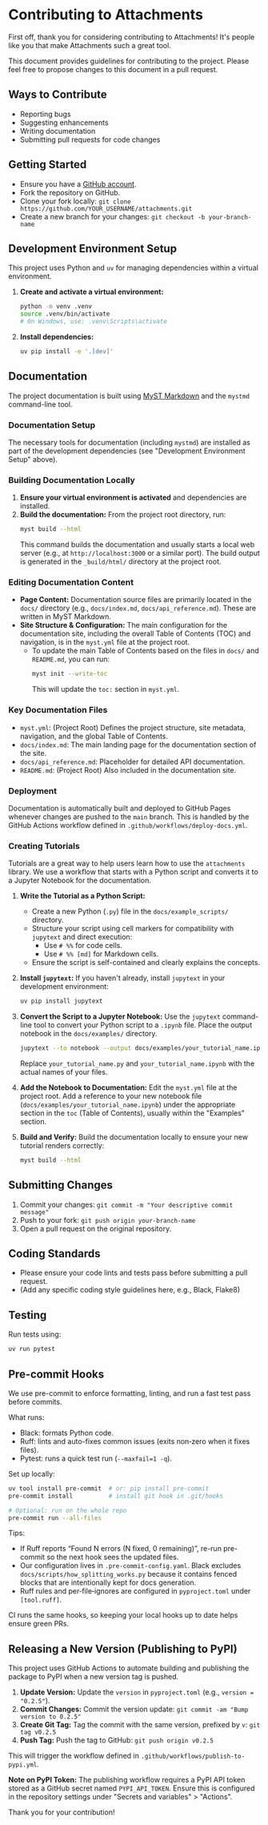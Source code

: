# Contributing to Attachments

First off, thank you for considering contributing to Attachments! It's people like you that make Attachments such a great tool.

This document provides guidelines for contributing to the project. Please feel free to propose changes to this document in a pull request.

## Ways to Contribute

- Reporting bugs
- Suggesting enhancements
- Writing documentation
- Submitting pull requests for code changes

## Getting Started

- Ensure you have a [GitHub account](https://github.com/signup/free).
- Fork the repository on GitHub.
- Clone your fork locally: `git clone https://github.com/YOUR_USERNAME/attachments.git`
- Create a new branch for your changes: `git checkout -b your-branch-name`

## Development Environment Setup

This project uses Python and `uv` for managing dependencies within a virtual environment.

1.  **Create and activate a virtual environment:**
    ```bash
    python -m venv .venv
    source .venv/bin/activate
    # On Windows, use: .venv\Scripts\activate
    ```

2.  **Install dependencies:**
    ```bash
    uv pip install -e '.[dev]'
    ```

## Documentation

The project documentation is built using [MyST Markdown](https://mystmd.org/) and the `mystmd` command-line tool.

### Documentation Setup

The necessary tools for documentation (including `mystmd`) are installed as part of the development dependencies (see "Development Environment Setup" above).

### Building Documentation Locally

1.  **Ensure your virtual environment is activated** and dependencies are installed.
2.  **Build the documentation:**
    From the project root directory, run:
    ```bash
    myst build --html
    ```
    This command builds the documentation and usually starts a local web server (e.g., at `http://localhost:3000` or a similar port). The build output is generated in the `_build/html/` directory at the project root.

### Editing Documentation Content

-   **Page Content:** Documentation source files are primarily located in the `docs/` directory (e.g., `docs/index.md`, `docs/api_reference.md`). These are written in MyST Markdown.
-   **Site Structure & Configuration:** The main configuration for the documentation site, including the overall Table of Contents (TOC) and navigation, is in the `myst.yml` file at the project root.
    -   To update the main Table of Contents based on the files in `docs/` and `README.md`, you can run:
        ```bash
        myst init --write-toc
        ```
        This will update the `toc:` section in `myst.yml`.

### Key Documentation Files

-   `myst.yml`: (Project Root) Defines the project structure, site metadata, navigation, and the global Table of Contents.
-   `docs/index.md`: The main landing page for the documentation section of the site.
-   `docs/api_reference.md`: Placeholder for detailed API documentation.
-   `README.md`: (Project Root) Also included in the documentation site.

### Deployment

Documentation is automatically built and deployed to GitHub Pages whenever changes are pushed to the `main` branch. This is handled by the GitHub Actions workflow defined in `.github/workflows/deploy-docs.yml`.

### Creating Tutorials

Tutorials are a great way to help users learn how to use the `attachments` library. We use a workflow that starts with a Python script and converts it to a Jupyter Notebook for the documentation.

1.  **Write the Tutorial as a Python Script:**
    *   Create a new Python (`.py`) file in the `docs/example_scripts/` directory.
    *   Structure your script using cell markers for compatibility with `jupytext` and direct execution:
        *   Use `# %%` for code cells.
        *   Use `# %% [md]` for Markdown cells.
    *   Ensure the script is self-contained and clearly explains the concepts.

2.  **Install `jupytext`:**
    If you haven't already, install `jupytext` in your development environment:
    ```bash
    uv pip install jupytext
    ```

3.  **Convert the Script to a Jupyter Notebook:**
    Use the `jupytext` command-line tool to convert your Python script to a `.ipynb` file. Place the output notebook in the `docs/examples/` directory.
    ```bash
    jupytext --to notebook --output docs/examples/your_tutorial_name.ipynb docs/example_scripts/your_tutorial_name.py
    ```
    Replace `your_tutorial_name.py` and `your_tutorial_name.ipynb` with the actual names of your files.

4.  **Add the Notebook to Documentation:**
    Edit the `myst.yml` file at the project root. Add a reference to your new notebook file (`docs/examples/your_tutorial_name.ipynb`) under the appropriate section in the `toc` (Table of Contents), usually within the "Examples" section.

5.  **Build and Verify:**
    Build the documentation locally to ensure your new tutorial renders correctly:
    ```bash
    myst build --html
    ```

## Submitting Changes

1.  Commit your changes: `git commit -m "Your descriptive commit message"`
2.  Push to your fork: `git push origin your-branch-name`
3.  Open a pull request on the original repository.

## Coding Standards

- Please ensure your code lints and tests pass before submitting a pull request.
- (Add any specific coding style guidelines here, e.g., Black, Flake8)

## Testing

Run tests using:
```bash
uv run pytest
```

## Pre-commit Hooks

We use pre-commit to enforce formatting, linting, and run a fast test pass before commits.

What runs:
- Black: formats Python code.
- Ruff: lints and auto-fixes common issues (exits non‑zero when it fixes files).
- Pytest: runs a quick test run (`--maxfail=1 -q`).

Set up locally:
```bash
uv tool install pre-commit  # or: pip install pre-commit
pre-commit install          # install git hook in .git/hooks

# Optional: run on the whole repo
pre-commit run --all-files
```

Tips:
- If Ruff reports “Found N errors (N fixed, 0 remaining)”, re-run pre-commit so the next hook sees the updated files.
- Our configuration lives in `.pre-commit-config.yaml`. Black excludes `docs/scripts/how_splitting_works.py` because it contains fenced blocks that are intentionally kept for docs generation.
- Ruff rules and per‑file‑ignores are configured in `pyproject.toml` under `[tool.ruff]`.

CI runs the same hooks, so keeping your local hooks up to date helps ensure green PRs.

## Releasing a New Version (Publishing to PyPI)

This project uses GitHub Actions to automate building and publishing the package to PyPI when a new version tag is pushed.

1.  **Update Version:** Update the `version` in `pyproject.toml` (e.g., `version = "0.2.5"`).
2.  **Commit Changes:** Commit the version update: `git commit -am "Bump version to 0.2.5"`
3.  **Create Git Tag:** Tag the commit with the same version, prefixed by `v`: `git tag v0.2.5`
4.  **Push Tag:** Push the tag to GitHub: `git push origin v0.2.5`

This will trigger the workflow defined in `.github/workflows/publish-to-pypi.yml`.

**Note on PyPI Token:** The publishing workflow requires a PyPI API token stored as a GitHub secret named `PYPI_API_TOKEN`. Ensure this is configured in the repository settings under "Secrets and variables" > "Actions".

Thank you for your contribution! 
